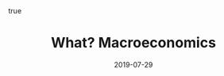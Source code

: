 ---
order: 1
title: What? Macroeconomics
date: 2019-07-29
categories: [Economics, Macroeconomics]
tags: [Economics, Macroeconomics]
math: true
description: >-
    Based on the lecture "Macroeconomics (2017-1)" by Prof. Hyun Hak Kim, Dept. of Economics, College of Economics & Commerce, Kookmin Univ.
image:
    path: /_post_refer_img/Macroeconomics/Thumbnail.jpg
---